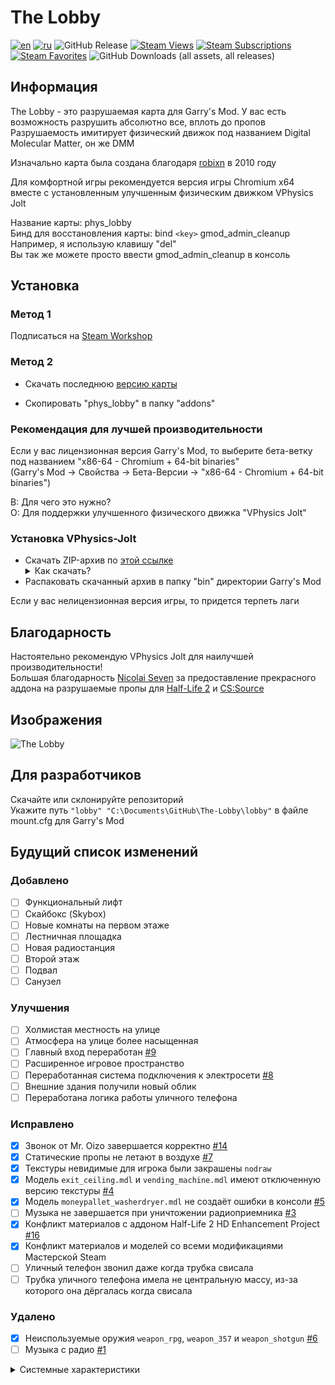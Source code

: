 # The Lobby

[![en](https://img.shields.io/badge/lang-English%20%F0%9F%87%AC%F0%9F%87%A7-white)](README.md)
[![ru](https://img.shields.io/badge/%D1%8F%D0%B7%D1%8B%D0%BA-%D0%A0%D1%83%D1%81%D1%81%D0%BA%D0%B8%D0%B9%20%F0%9F%87%B7%F0%9F%87%BA-white)](README-RU.md)
![GitHub Release](https://img.shields.io/github/v/release/boxden/The-Lobby)
[![Steam Views](https://img.shields.io/steam/views/2886996246)](https://steamcommunity.com/sharedfiles/filedetails/?id=2886996246)
[![Steam Subscriptions](https://img.shields.io/steam/subscriptions/2886996246)](https://steamcommunity.com/sharedfiles/filedetails/?id=2886996246)
[![Steam Favorites](https://img.shields.io/steam/favorites/2886996246)](https://steamcommunity.com/sharedfiles/filedetails/?id=2886996246)
![GitHub Downloads (all assets, all releases)](https://img.shields.io/github/downloads/boxden/The-Lobby/total)

## Информация

The Lobby - это разрушаемая карта для Garry's Mod. У вас есть возможность разрушить абсолютно все, вплоть до пропов  
Разрушаемость имитирует физический движок под названием Digital Molecular Matter, он же DMM

Изначально карта была создана благодаря [robixn](https://www.youtube.com/watch?v=N7MYttLnHpA) в 2010 году

Для комфортной игры рекомендуется версия игры Chromium x64 вместе с установленным улучшенным физическим движком VPhysics Jolt

Название карты: phys_lobby  
Бинд для восстановления карты: bind `<key>` gmod_admin_cleanup  
Например, я использую клавишу "del"  
Вы так же можете просто ввести gmod_admin_cleanup в консоль

## Установка
### Метод 1
Подписаться на [Steam Workshop](https://steamcommunity.com/sharedfiles/filedetails/?id=2886996246)
### Метод 2
+ Скачать последнюю [версию карты](https://github.com/boxden/The-Lobby/releases/download/v1.0.1/the_lobby_2886996246.7z)

+ Скопировать "phys_lobby" в папку "addons"

### Рекомендация для лучшей производительности

Если у вас лицензионная версия Garry's Mod, то выберите бета-ветку под названием "x86-64 - Chromium + 64-bit binaries"  
(Garry's Mod -> Свойства -> Бета-Версии -> "x86-64 - Chromium + 64-bit binaries")

В: Для чего это нужно?  
О: Для поддержки улучшенного физического движка "VPhysics Jolt"

### Установка VPhysics-Jolt

+ Скачать ZIP-архив по [этой ссылке](https://git.froggi.es/joshua/vphysics_jolt_gmod_builds) <details> <summary> Как скачать? </summary> ![Как скачать?](https://github.com/boxden/The-Lobby/assets/30258996/c551dc6e-2358-4fce-9295-9c78f7e852e6) </details>
+ Распаковать скачанный архив в папку "bin" директории Garry's Mod

Если у вас нелицензионная версия игры, то придется терпеть лаги

## Благодарность

Настоятельно рекомендую VPhysics Jolt для наилучшей производительности!  
Большая благодарность [Nicolai Seven](https://steamcommunity.com/id/nicolai_seven) за предоставление прекрасного аддона на разрушаемые пропы для [Half-Life 2](https://steamcommunity.com/sharedfiles/filedetails/?id=767948098) и [CS:Source](https://steamcommunity.com/sharedfiles/filedetails/?id=2701419409)

## Изображения

![The Lobby](https://all-mods.ru/wp-content/uploads/2022/11/phys_lobby.gif)

## Для разработчиков

Скачайте или склонируйте репозиторий  
Укажите путь `"lobby" "C:\Documents\GitHub\The-Lobby\lobby"` в файле mount.cfg для Garry's Mod

## Будущий список изменений

### Добавлено

- [ ] Функциональный лифт
- [ ] Скайбокс (Skybox)
- [ ] Новые комнаты на первом этаже
- [ ] Лестничная площадка
- [ ] Новая радиостанция
- [ ] Второй этаж
- [ ] Подвал
- [ ] Санузел

### Улучшения

- [ ] Холмистая местность на улице
- [ ] Атмосфера на улице более насыщенная
- [ ] Главный вход переработан [#9](https://github.com/boxden/The-Lobby/issues/9)
- [ ] Расширенное игровое пространство
- [ ] Переработанная система подключения к электросети [#8](https://github.com/boxden/The-Lobby/issues/8)
- [ ] Внешние здания получили новый облик
- [ ] Переработана логика работы уличного телефона

### Исправлено

- [x] Звонок от Mr. Oizo завершается корректно [#14](https://github.com/boxden/The-Lobby/issues/14)
- [x] Статические пропы не летают в воздухе [#7](https://github.com/boxden/The-Lobby/issues/7)
- [x] Текстуры невидимые для игрока были закрашены `nodraw`
- [x] Модель `exit_ceiling.mdl` и `vending_machine.mdl` имеют отключенную версию текстуры [#4](https://github.com/boxden/The-Lobby/issues/4)
- [x] Модель `moneypallet_washerdryer.mdl` не создаёт ошибки в консоли [#5](https://github.com/boxden/The-Lobby/issues/5)
- [ ] Музыка не завершается при уничтожении радиоприемника [#3](https://github.com/boxden/The-Lobby/issues/3)
- [x] Конфликт материалов с аддоном Half-Life 2 HD Enhancement Project [#16](https://github.com/boxden/The-Lobby/issues/16)
- [x] Конфликт материалов и моделей со всеми модификациями Мастерской Steam
- [ ] Уличный телефон звонил даже когда трубка свисала
- [ ] Трубка уличного телефона имела не центральную массу, из-за которого она дёргалась когда свисала

### Удалено

- [x] Неиспользуемые оружия `weapon_rpg`, `weapon_357` и `weapon_shotgun` [#6](https://github.com/boxden/The-Lobby/issues/6)
- [ ] Музыка с радио [#1](https://github.com/boxden/The-Lobby/issues/1)

<details> <summary> Системные характеристики </summary> 29 Октября 2023г - Была приобретена GTX 1660 Super 6GB за 3200 лей </details>
